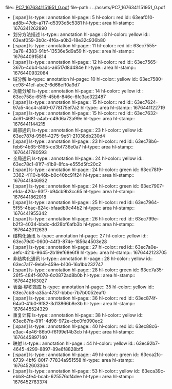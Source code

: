 file:: [PC7_1676341151951_0.pdf](../assets/PC7_1676341151951_0.pdf)
file-path:: ../assets/PC7_1676341151951_0.pdf

- [:span]
  ls-type:: annotation
  hl-page:: 5
  hl-color:: red
  id:: 63eaf010-ad8b-47db-a7f7-d5393d5c5381
  hl-type:: area
  hl-stamp:: 1676341262890
- 划分方法描述
  ls-type:: annotation
  hl-page:: 8
  hl-color:: yellow
  id:: 63eaf059-3b0c-4f6a-a0b3-18e32c936b80
- [:span]
  ls-type:: annotation
  hl-page:: 11
  hl-color:: red
  id:: 63ec7555-3a78-4383-91bf-13536e5d9a59
  hl-type:: area
  hl-stamp:: 1676440915814
- [:span]
  ls-type:: annotation
  hl-page:: 12
  hl-color:: red
  id:: 63ec7565-367b-4db4-badc-a6517d8d484e
  hl-type:: area
  hl-stamp:: 1676440932084
- 域分解
  ls-type:: annotation
  hl-page:: 10
  hl-color:: yellow
  id:: 63ec7580-ec98-41ef-abe2-6d66eff0a9d7
- 功能分解
  ls-type:: annotation
  hl-page:: 14
  hl-color:: yellow
  id:: 63ec758c-6515-45b6-846c-6fc3ac322487
- [:span]
  ls-type:: annotation
  hl-page:: 15
  hl-color:: red
  id:: 63ec7624-97a5-4cc4-af40-0778f75ef7a2
  hl-type:: area
  hl-stamp:: 1676441122719
- [:span]
  ls-type:: annotation
  hl-page:: 15
  hl-color:: red
  id:: 63ec7632-4c61-468f-a4ab-c49d6a72a99e
  hl-type:: area
  hl-stamp:: 1676441144215
- 局部通讯
  ls-type:: annotation
  hl-page:: 23
  hl-color:: yellow
  id:: 63ec787d-956f-4275-9e51-21038db230d4
- [:span]
  ls-type:: annotation
  hl-page:: 23
  hl-color:: red
  id:: 63ec78b6-feb6-4b65-8165-ce3bf736e0a7
  hl-type:: area
  hl-stamp:: 1676441780593
- 全局通讯
  ls-type:: annotation
  hl-page:: 24
  hl-color:: yellow
  id:: 63ec78c1-81f7-41b9-8fca-e555d5fc20c2
- [:span]
  ls-type:: annotation
  hl-page:: 24
  hl-color:: green
  id:: 63ec78f9-3362-4110-b46b-b0c40bc91f24
  hl-type:: area
  hl-stamp:: 1676441846932
- [:span]
  ls-type:: annotation
  hl-page:: 24
  hl-color:: green
  id:: 63ec7907-e1da-420a-93f7-b94cb9b3cc65
  hl-type:: area
  hl-stamp:: 1676441862018
- [:span]
  ls-type:: annotation
  hl-page:: 25
  hl-color:: red
  id:: 63ec7964-5f55-4bac-824c-bfaadb9c44b2
  hl-type:: area
  hl-stamp:: 1676441955342
- [:span]
  ls-type:: annotation
  hl-page:: 26
  hl-color:: red
  id:: 63ec799e-b2f3-4034-bbdc-dd28bf6afb3b
  hl-type:: area
  hl-stamp:: 1676442012639
- 结构化通讯
  ls-type:: annotation
  hl-page:: 27
  hl-color:: yellow
  id:: 63ec79d0-0600-44f3-874e-1856a4503e28
- [:span]
  ls-type:: annotation
  hl-page:: 27
  hl-color:: red
  id:: 63ec7a0e-aefc-421b-9645-2b19ef68e6f8
  hl-type:: area
  hl-stamp:: 1676442123705
- 非结构化通讯
  ls-type:: annotation
  hl-page:: 28
  hl-color:: yellow
  id:: 63ec7a17-9eb6-459e-b106-16a1bb232747
- [:span]
  ls-type:: annotation
  hl-page:: 28
  hl-color:: green
  id:: 63ec7a35-26f5-484f-9078-6c0872ad8b0b
  hl-type:: area
  hl-stamp:: 1676442163027
- 表面‐容积效应
  ls-type:: annotation
  hl-page:: 35
  hl-color:: yellow
  id:: 63ec7cb8-a35a-4737-bbbc-7b7b0052eaf0
- [:span]
  ls-type:: annotation
  hl-page:: 36
  hl-color:: red
  id:: 63ec874f-64a0-41b0-9f82-3d13866b8e3b
  hl-type:: area
  hl-stamp:: 1676445524329
- 重复计算
  ls-type:: annotation
  hl-page:: 38
  hl-color:: yellow
  id:: 63ec87fe-81f1-4d98-972e-cbc0fd090ec2
- [:span]
  ls-type:: annotation
  hl-page:: 40
  hl-color:: red
  id:: 63ec88c6-e3ac-4e46-86b0-f6199e14b3cb
  hl-type:: area
  hl-stamp:: 1676445897140
- 映射
  ls-type:: annotation
  hl-page:: 44
  hl-color:: yellow
  id:: 63ec92b7-4645-4299-8897-89e6f8828bf5
- [:span]
  ls-type:: annotation
  hl-page:: 49
  hl-color:: green
  id:: 63eca2fc-6739-4bf6-80f7-77834a951558
  hl-type:: area
  hl-stamp:: 1676452603364
- [:span]
  ls-type:: annotation
  hl-page:: 53
  hl-color:: yellow
  id:: 63eca39c-ebb8-4fe4-bcab-625576df4dee
  hl-type:: area
  hl-stamp:: 1676452763374